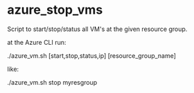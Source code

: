 # azure_stop_vms
Script to start/stop/status all VM's at the given resource group.

at the Azure CLI run:

./azure_vm.sh [start,stop,status,ip] [resource_group_name]

like:

./azure_vm.sh stop myresgroup

